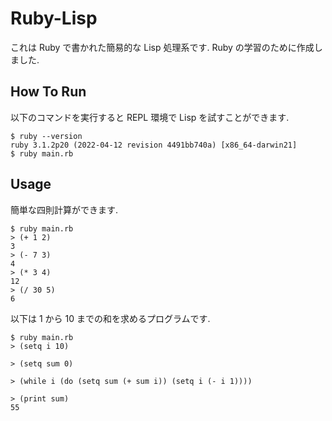# Ruby-Lisp

これは Ruby で書かれた簡易的な Lisp 処理系です.
Ruby の学習のために作成しました.

## How To Run

以下のコマンドを実行すると REPL 環境で Lisp を試すことができます.

```
$ ruby --version
ruby 3.1.2p20 (2022-04-12 revision 4491bb740a) [x86_64-darwin21]
$ ruby main.rb
```

## Usage

簡単な四則計算ができます.

```
$ ruby main.rb
> (+ 1 2)
3
> (- 7 3)
4
> (* 3 4)
12
> (/ 30 5)
6
```

以下は 1 から 10 までの和を求めるプログラムです.

```
$ ruby main.rb
> (setq i 10)

> (setq sum 0)

> (while i (do (setq sum (+ sum i)) (setq i (- i 1))))

> (print sum)
55
```